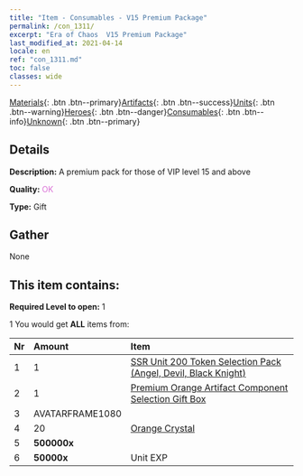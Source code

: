 ```yaml
---
title: "Item - Consumables - V15 Premium Package"
permalink: /con_1311/
excerpt: "Era of Chaos  V15 Premium Package"
last_modified_at: 2021-04-14
locale: en
ref: "con_1311.md"
toc: false
classes: wide
---
```

 [Materials](/Items/){: .btn .btn--primary}[Artifacts](/Items/Artifacts/){: .btn .btn--success}[Units](/Items/Units/){: .btn .btn--warning}[Heroes](/Items/Heroes/){: .btn .btn--danger}[Consumables](/Items/Consumables/){: .btn .btn--info}[Unknown](/Items/Unknown/){: .btn .btn--primary}

## Details
 **Description:** A premium pack for those of VIP level 15 and above

 **Quality:** <span style="color: #DA70D6">OK</span>

 **Type:** Gift

## Gather

  None

## This item contains:

 **Required Level to open:** 1

 1 You would get **ALL** items  from:

  | Nr | Amount |     Item    |
  |:---|:-------|:------------|
  | 1 | 1 | [SSR Unit 200 Token Selection Pack (Angel, Devil, Black Knight)](/Items/con_1323/) | 
  | 2 | 1 | [Premium Orange Artifact Component Selection Gift Box](/Items/con_1315/) | 
  | 3 | AVATARFRAME1080 | 
  | 4 | 20 | [Orange Crystal](/Items/con_730/) | 
  | 5 |  **500000x** | <i class="fas fa-coins"/> |  | 
  | 6 |  **50000x** | Unit EXP |  | 
